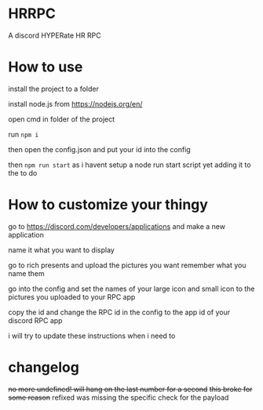 # HRRPC
 A discord HYPERate HR RPC

# How to use
install the project to a folder 

install node.js from https://nodejs.org/en/ 

open cmd in folder of the project

run ```npm i```

then open the config.json and put your id into the config

then ```npm run start``` as i havent setup a node run start script yet adding it to the to do


# How to customize your thingy
go to https://discord.com/developers/applications and make a new application

name it what you want to display

go to rich presents and upload the pictures you want remember what you name them 

go into the config and set the names of your large icon and small icon to the pictures you uploaded to your RPC app


copy the id and change the RPC id in the config to the app id of your discord RPC app


i will try to update these instructions when i need to



# changelog
~~no more undefined! will hang on the last number for a second~~
~~this broke for some reason~~
refixed was missing the specific check for the payload
